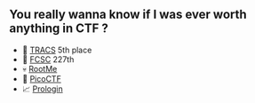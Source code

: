 ## You really wanna know if I was ever worth anything in CTF ?

- :key: [TRACS](https://tracs.viarezo.fr/edition_results/show_student_ranking/2024/) 5th place
- :chicken: [FCSC](https://hackropole.fr/fr/ranking/fcsc2024/) 227th
- :skull: [RootMe](https://www.root-me.org/toby-725583)
- :parrot: [PicoCTF](https://play.picoctf.org/users/Toby)
- :chart_with_upwards_trend: [Prologin](https://prologin.org/user/47488/profile)
